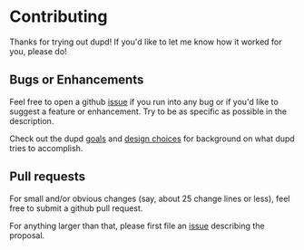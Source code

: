 Contributing
============

Thanks for trying out dupd! If you'd like to let me know how it worked
for you, please do!

Bugs or Enhancements
--------------------

Feel free to open a github
[issue](https://github.com/jvirkki/dupd/issues) if you run into any
bug or if you'd like to suggest a feature or enhancement. Try to be as
specific as possible in the description.

Check out the dupd [goals](https://github.com/jvirkki/dupd/blob/master/docs/index.md)
and [design choices](https://github.com/jvirkki/dupd/blob/master/docs/design.md) for
background on what dupd tries to accomplish.

Pull requests
-------------

For small and/or obvious changes (say, about 25 change lines or less),
feel free to submit a github pull request.

For anything larger than that, please first file an
[issue](https://github.com/jvirkki/dupd/issues)
describing the proposal.



